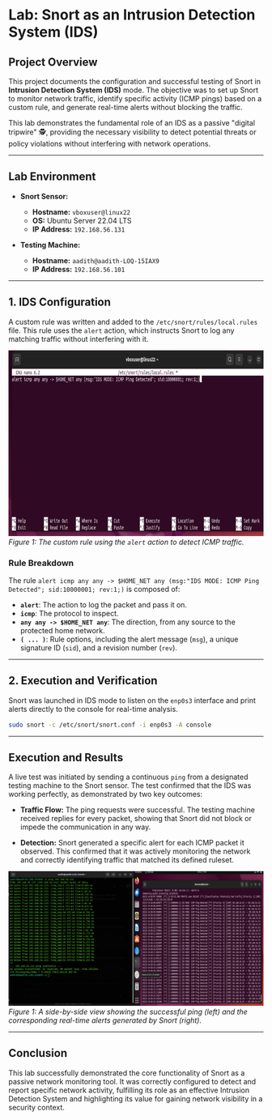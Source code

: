 # Lab: Snort as an Intrusion Detection System (IDS)

## Project Overview

This project documents the configuration and successful testing of Snort in **Intrusion Detection System (IDS)** mode. The objective was to set up Snort to monitor network traffic, identify specific activity (ICMP pings) based on a custom rule, and generate real-time alerts without blocking the traffic.

This lab demonstrates the fundamental role of an IDS as a passive "digital tripwire" 🕵️, providing the necessary visibility to detect potential threats or policy violations without interfering with network operations.

---

## Lab Environment

* **Snort Sensor:**
    * **Hostname:** `vboxuser@linux22`
    * **OS:** Ubuntu Server 22.04 LTS
    * **IP Address:** `192.168.56.131`

* **Testing Machine:**
    * **Hostname:** `aadith@aadith-LOQ-15IAX9`
    * **IP Address:** `192.168.56.101`

---

## 1. IDS Configuration

A custom rule was written and added to the `/etc/snort/rules/local.rules` file. This rule uses the `alert` action, which instructs Snort to log any matching traffic without interfering with it.

![IDS Rule Configuration](./Screenshots/11.png)
*Figure 1: The custom rule using the `alert` action to detect ICMP traffic.*

### Rule Breakdown

The rule `alert icmp any any -> $HOME_NET any (msg:"IDS MODE: ICMP Ping Detected"; sid:10000001; rev:1;)` is composed of:

* **`alert`**: The action to log the packet and pass it on.
* **`icmp`**: The protocol to inspect.
* **`any any -> $HOME_NET any`**: The direction, from any source to the protected home network.
* **`( ... )`**: Rule options, including the alert message (`msg`), a unique signature ID (`sid`), and a revision number (`rev`).

---

## 2. Execution and Verification

Snort was launched in IDS mode to listen on the `enp0s3` interface and print alerts directly to the console for real-time analysis.

```bash
sudo snort -c /etc/snort/snort.conf -i enp0s3 -A console

```
---

## Execution and Results

A live test was initiated by sending a continuous `ping` from a designated testing machine to the Snort sensor. The test confirmed that the IDS was working perfectly, as demonstrated by two key outcomes:

* **Traffic Flow:** The ping requests were successful. The testing machine received replies for every packet, showing that Snort did not block or impede the communication in any way.

* **Detection:** Snort generated a specific alert for each ICMP packet it observed. This confirmed that it was actively monitoring the network and correctly identifying traffic that matched its defined ruleset.

![IDS Live Test Results](./Screenshots/12.png)
*Figure 1: A side-by-side view showing the successful ping (left) and the corresponding real-time alerts generated by Snort (right).*

---

## Conclusion

This lab successfully demonstrated the core functionality of Snort as a passive network monitoring tool. It was correctly configured to detect and report specific network activity, fulfilling its role as an effective Intrusion Detection System and highlighting its value for gaining network visibility in a security context. 